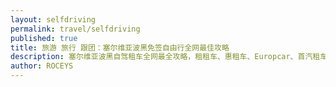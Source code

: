 ```yaml
---
layout: selfdriving
permalink: travel/selfdriving
published: true
title: 旅游 旅行 跟团：塞尔维亚波黑免签自由行全网最佳攻略 
description: 塞尔维亚波黑自驾租车全网最全攻略，租租车、惠租车、Europcar、首汽租车。
author: ROCEYS
---
```

